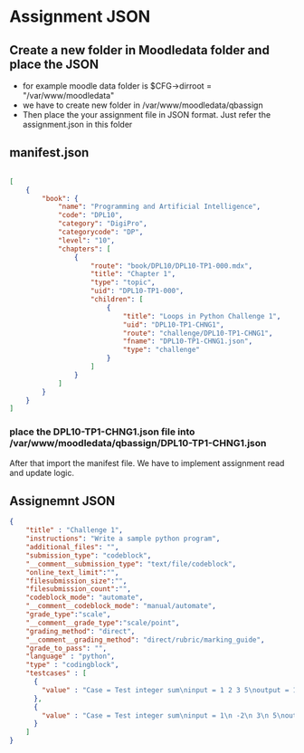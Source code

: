 # Assignment JSON

## Create a new folder in Moodledata folder and place the JSON
- for example moodle data folder is $CFG->dirroot = "/var/www/moodledata"
- we have to create new folder in /var/www/moodledata/qbassign
- Then place the your assignment file in JSON format. Just refer the assignment.json in this folder

## manifest.json
```json

[
	{
		"book": {
			"name": "Programming and Artificial Intelligence",
			"code": "DPL10",
			"category": "DigiPro",
			"categorycode": "DP",
			"level": "10",
			"chapters": [
				{
					"route": "book/DPL10/DPL10-TP1-000.mdx",
					"title": "Chapter 1",
					"type": "topic",
					"uid": "DPL10-TP1-000",
					"children": [
						{
							"title": "Loops in Python Challenge 1",
							"uid": "DPL10-TP1-CHNG1",
							"route": "challenge/DPL10-TP1-CHNG1",
							"fname": "DPL10-TP1-CHNG1.json",
							"type": "challenge"
						}
					]
				}
			]
		}
	}
]
```

### place the DPL10-TP1-CHNG1.json file into /var/www/moodledata/qbassign/DPL10-TP1-CHNG1.json

After that import the manifest file. We have to implement assignment read and update logic.

## Assignemnt JSON
```json
{
	"title" : "Challenge 1",
	"instructions": "Write a sample python program",
	"additional_files": "",
	"submission_type": "codeblock",
	"__comment__submission_type": "text/file/codeblock",
	"online_text_limit":"",
	"filesubmission_size":"",
	"filesubmission_count":"",
	"codeblock_mode": "automate",
	"__comment__codeblock_mode": "manual/automate",
	"grade_type":"scale",
	"__comment__grade_type":"scale/point",
	"grading_method": "direct",
	"__comment__grading_method": "direct/rubric/marking_guide",
	"grade_to_pass": "",
	"language" : "python",
	"type" : "codingblock",
	"testcases" : [
	  {
		"value" : "Case = Test integer sum\ninput = 1 2 3 5\noutput = 11"
	  },
	  {
		"value" : "Case = Test integer sum\ninput = 1\n -2\n 3\n 5\noutput = 7"
	  }
	]
}
```
